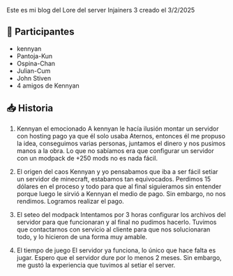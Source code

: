 Este es mi blog del Lore del server Injainers 3 creado el 3/2/2025

## 🚀 Participantes  
- kennyan
- Pantoja-Kun
- Ospina-Chan
- Julian-Cum
- John Stiven
- 4 amigos de Kennyan

## 📥 Historia
1. Kennyan el emocionado
   A kennyan le hacía ilusión montar un servidor con hosting pago ya que él solo usaba Aternos, entonces él me propuso la idea, conseguimos varias personas, juntamos el dinero y nos pusimos manos a la obra. Lo que no sabíamos era que configurar un servidor con un modpack de +250 mods no es nada fácil.
   
2. El origen del caos
   Kennyan y yo pensabamos que iba a ser fácil setiar un servidor de minecraft, estabamos tan equivocados. Perdimos 15 dólares en el proceso y todo para que al final siguieramos sin entender porque luego le sirvió a Kennyan el medio de pago. Sin embargo, no nos rendimos. Logramos realizar el pago.

3. El seteo del modpack
   Intentamos por 3 horas configurar los archivos del servidor para que funcionaran y al final no pudimos hacerlo. Tuvimos que contactarnos con servicio al cliente para que nos solucionaran todo, y lo hicieron de una forma muy amable.

4. El tiempo de juego
   El servidor ya funciona, lo único que hace falta es jugar. Espero que el servidor dure por lo menos 2 meses. Sin embargo, me gustó la experiencia que tuvimos al setiar el server.
